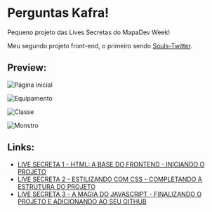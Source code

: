 # Perguntas Kafra!
Pequeno projeto das Lives Secretas do MapaDev Week!

Meu segundo projeto front-end, o primeiro sendo [Souls-Twitter](https://github.com/victorrlo/souls-twitter).

## Preview:

![Página inicial](https://i.imgur.com/BhEiySB.png)

![Equipamento](https://i.imgur.com/G1rroTA.png)

![Classe](https://i.imgur.com/yOQVHaB.png)

![Monstro](https://i.imgur.com/8htrPqk.png)
## Links:
* [LIVE SECRETA 1 - HTML: A BASE DO FRONTEND - INICIANDO O PROJETO](https://www.youtube.com/watch?v=90uAdAXgYDk)
* [LIVE SECRETA 2 - ESTILIZANDO COM CSS - COMPLETANDO A ESTRUTURA DO PROJETO](https://www.youtube.com/watch?v=M33KmAwTLLo)
* [LIVE SECRETA 3 - A MAGIA DO JAVASCRIPT - FINALIZANDO O PROJETO E ADICIONANDO AO SEU GITHUB](https://www.youtube.com/watch?v=B0DF--qAvF0)

